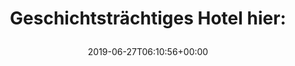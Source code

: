---
retweeted: false
source: <a href="http://erased4924671_96a8w1EBlj.com" rel="nofollow">erased4924671_96a8w1EBlj</a>
entities:
  hashtags: []
  symbols: []
  user_mentions: []
  urls:
  - url: https://t.co/6ZOPis2J6y
    expanded_url: https://feed.bascht.com/?p=122
    display_url: feed.bascht.com/?p=122
    indices:
    - '33'
    - '56'
display_text_range:
- '0'
- '56'
favorite_count: '1'
id_str: '1144125944094953472'
truncated: false
retweet_count: '0'
id: '1144125944094953472'
possibly_sensitive: false
created_at: Thu Jun 27 06:10:56 +0000 2019
favorited: false
full_text: 'Geschichtsträchtiges Hotel hier:'
lang: de
quote_url: https://feed.bascht.com/?p=122
tags:
- pesos/twitter
date: '2019-06-27T06:10:56+00:00'
src: https://twitter.com/bascht/status/1144125944094953472
original_url: https://twitter.com/bascht/status/1144125944094953472
type: twitter_tweet
text: 'Geschichtsträchtiges Hotel hier:'
title: 'Geschichtsträchtiges Hotel hier:

  '

---